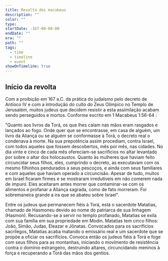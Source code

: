 ```yaml
---
title: Revolta dos macabeus
description: ""
color: ""
type: 
startDate: -167-00-00-00
endDate: ""
era: ""
path: ""
tags:
  - time
  - timeline
  - event
showOnTimeline: true
---
```


## Início da revolta
Com a proibição em 167 a.C. da prática do judaísmo pelo decreto de Antíoco IV e com a introdução do culto do Zeus Olímpico no Templo de Jerusalém, muitos judeus que decidem resistir a esta assimilação acabam sendo perseguidos e mortos. Conforme escrito em 1 Macabeus 1:56-64 :

"Quanto aos livros da Torá, os que lhes caíam nas mãos eram rasgados e lançados ao fogo. Onde quer que se encontrasse, em casa de alguém, um livro da Aliança ou se alguém se conformasse à Torá, o decreto real o condenava à morte. Na sua prepotência assim procediam, contra Israel, com todos aqueles que fossem descobertos, mês por mês, nas cidades. No dia vinte e cinco de cada mês ofereciam-se sacrifícios no altar levantado por sobre o altar dos holocaustos. Quanto às mulheres que haviam feito circuncidar seus filhos, eles, cumprindo o decreto, as executavam com os mesmo filhinhos pendurados a seus pescoços, e ainda com seus familiares e com aqueles que haviam operado a circuncisão. Apesar de tudo, muitos em Israel ficaram firmes e se mostraram irredutíveis em não comerem nada de impuro. Eles aceitaram antes morrer que contaminar-se com os alimentos e profanar a Aliança sagrada, como de fato morreram. Foi sobremaneira grande a ira que se abateu sobre Israel".

Entre os judeus que permanecem fiéis à Torá, está o sacerdote Matatias, chamado de Hasmoneu devido ao nome do patriarca de sua linhagem (Hasmon). Recusando-se a servir no templo profanado, Matatias se exila com sua família em sua propriedade em Modin. Matatias tem cinco filhos: João, Simão, Judas, Eleazar e Jônatas. Convocados para os sacrifícios sacrílegos, Matatias acaba matando o emissário real e um sacerdote que se propõe a oficiar os sacrifícios. Convoca então os judeus fiéis à Torá e foge com seus filhos para as montanhas, iniciando o movimento de resistência contra o domínio estrangeiro, destruindo altares, circuncidando meninos à força e recuperando a Torá das mãos dos gentios.